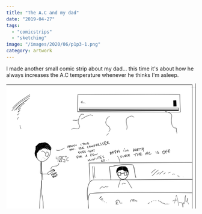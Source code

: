 ```yaml
---
title: "The A.C and my dad"
date: "2019-04-27"
tags: 
  - "comicstrips"
  - "sketching"
image: "/images/2020/06/p1p3-1.png" 
category: artwork
---
```


I made another small comic strip about my dad... this time it's about how he always increases the A.C temperature whenever he thinks I'm asleep.

![](/images/2020/06/p1p3.png)
